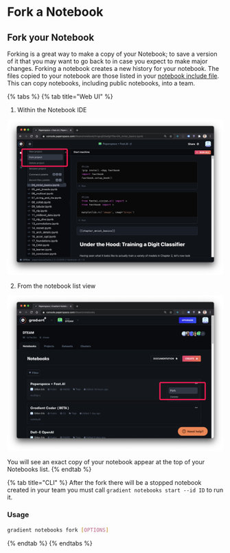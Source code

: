 # Fork a Notebook

## Fork your Notebook

Forking is a great way to make a copy of your Notebook; to save a version of it that you may want to go back to in case you expect to make major changes. Forking a notebook creates a new history for your notebook. The files copied to your notebook are those listed in your [notebook include file](https://github.com/Paperspace/Docs/tree/9f5869e1aef4b75067075530e65c9764279782bf/notebook-include.md). This can copy notebooks, including public notebooks, into a team.

{% tabs %}
{% tab title="Web UI" %}
1. Within the Notebook IDE

![](../../../.gitbook/assets/fork.png)



  2. From the notebook list view

![](../../../.gitbook/assets/fork-notebook-list.png)

You will see an exact copy of your notebook appear at the top of your Notebooks list.
{% endtab %}

{% tab title="CLI" %}
After the fork there will be a stopped notebook created in your team you must call `gradient notebooks start --id ID` to run it.

### Usage

```bash
gradient notebooks fork [OPTIONS]
```
{% endtab %}
{% endtabs %}

